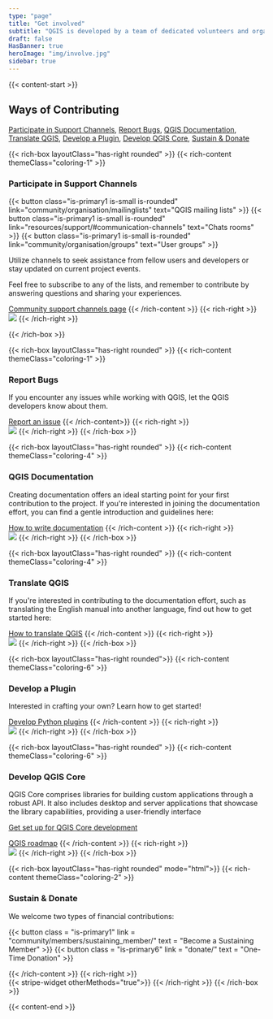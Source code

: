 ```yaml
---
type: "page"
title: "Get involved"
subtitle: "QGIS is developed by a team of dedicated volunteers and organizations. We aim to foster a welcoming community for people of all races, creeds, genders, and walks of life"
draft: false
HasBanner: true
heroImage: "img/involve.jpg"
sidebar: true
---
```

{{< content-start  >}}
## Ways of Contributing

[Participate in Support Channels](#participate-in-support-channels "scroll-on-page"), [Report Bugs](#report-bugs "scroll-on-page"), [QGIS Documentation](#qgis-documentation "scroll-on-page"), [Translate QGIS](#translate-qgis "scroll-on-page"), [Develop a Plugin](#develop-a-plugin "scroll-on-page"), [Develop QGIS Core](#develop-qgis-core "scroll-on-page"), [Sustain & Donate](#sustain--donate "scroll-on-page") 

{{< rich-box layoutClass="has-right rounded" >}}
{{< rich-content themeClass="coloring-1" >}}
### Participate in Support Channels

{{< button class="is-primary1 is-small is-rounded" link="community/organisation/mailinglists" text="QGIS mailing lists" >}} 
{{< button class="is-primary1 is-small is-rounded" link="resources/support/#communication-channels" text="Chats rooms" >}} 
{{< button class="is-primary1 is-small is-rounded" link="community/organisation/groups" text="User groups" >}} 

Utilize channels to seek assistance from fellow users and developers or stay updated on current project events.

Feel free to subscribe to any of the lists, and remember to contribute by answering questions and sharing your experiences.

[Community support channels page](../../resources/support)
{{< /rich-content >}}
{{< rich-right >}}  
![](../img/Channels.jpg)
{{< /rich-right >}}

{{< /rich-box >}}

{{< rich-box layoutClass="has-right rounded" >}}
{{< rich-content themeClass="coloring-1" >}}
### Report Bugs

If you encounter any issues while working with QGIS, let the QGIS developers know about them.

[Report an issue](../../resources/support/bug-reporting)
{{< /rich-content>}}
{{< rich-right >}}  
![](../img/Bugs.jpg)
{{< /rich-right >}}
{{< /rich-box >}}

{{< rich-box layoutClass="has-right rounded" >}}
{{< rich-content themeClass="coloring-4" >}}
### QGIS Documentation

Creating documentation offers an ideal starting point for your first contribution to the project. If you're interested in joining the documentation effort, you can find a gentle introduction and guidelines here:

[How to write documentation](https://docs.qgis.org/3.28/en/docs/documentation_guidelines/)
{{< /rich-content >}}
{{< rich-right >}}  
![](../img/Documentation.jpg)
{{< /rich-right >}}
{{< /rich-box >}}

{{< rich-box layoutClass="has-right rounded" >}}
{{< rich-content themeClass="coloring-4" >}}
### Translate QGIS

If you're interested in contributing to the documentation effort, such as translating the English manual into another language, find out how to get started here:

[How to translate QGIS](https://docs.qgis.org/3.28/en/docs/documentation_guidelines/do_translations.html )
{{< /rich-content >}}
{{< rich-right >}}  
![](../img/Translate.jpg)
{{< /rich-right >}}
{{< /rich-box >}}

{{< rich-box layoutClass="has-right rounded">}}
{{< rich-content themeClass="coloring-6" >}}
### Develop a Plugin

Interested in crafting your own? Learn how to get started!

[Develop Python plugins](https://docs.qgis.org/3.28/en/docs/pyqgis_developer_cookbook/index.html)
{{< /rich-content >}}
{{< rich-right >}}  
![](../img/Plugin.jpg)
{{< /rich-right >}}
{{< /rich-box >}}

{{< rich-box layoutClass="has-right rounded" >}}
{{< rich-content themeClass="coloring-6" >}}
### Develop QGIS Core

QGIS Core comprises libraries for building custom applications through a robust API. It also includes desktop and server applications that showcase the library capabilities, providing a user-friendly interface

[Get set up for QGIS Core development](https://docs.qgis.org/3.28/en/docs/developers_guide/index.html )

[QGIS roadmap](../../resources/roadmap)
{{< /rich-content >}}
{{< rich-right >}}  
![](../img/Core.jpg)
{{< /rich-right >}}
{{< /rich-box >}}

{{< rich-box layoutClass="has-right rounded" mode="html">}}
{{< rich-content themeClass="coloring-2" >}}
### Sustain & Donate

We welcome two types of financial contributions:

{{< button class = "is-primary1" link = "community/members/sustaining_member/" text = "Become a Sustaining Member" >}} 
{{< button class = "is-primary6" link = "donate/" text = "One-Time Donation" >}} 

{{< /rich-content >}}
{{< rich-right >}}  
{{< stripe-widget otherMethods="true">}}
{{< /rich-right >}}
{{< /rich-box >}}


{{< content-end >}}

